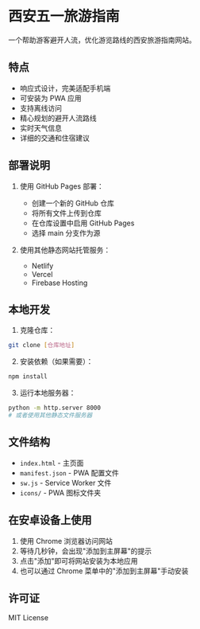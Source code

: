 # 西安五一旅游指南

一个帮助游客避开人流，优化游览路线的西安旅游指南网站。

## 特点

- 响应式设计，完美适配手机端
- 可安装为 PWA 应用
- 支持离线访问
- 精心规划的避开人流路线
- 实时天气信息
- 详细的交通和住宿建议

## 部署说明

1. 使用 GitHub Pages 部署：
   - 创建一个新的 GitHub 仓库
   - 将所有文件上传到仓库
   - 在仓库设置中启用 GitHub Pages
   - 选择 main 分支作为源
   
2. 使用其他静态网站托管服务：
   - Netlify
   - Vercel
   - Firebase Hosting

## 本地开发

1. 克隆仓库：
```bash
git clone [仓库地址]
```

2. 安装依赖（如果需要）：
```bash
npm install
```

3. 运行本地服务器：
```bash
python -m http.server 8000
# 或者使用其他静态文件服务器
```

## 文件结构

- `index.html` - 主页面
- `manifest.json` - PWA 配置文件
- `sw.js` - Service Worker 文件
- `icons/` - PWA 图标文件夹

## 在安卓设备上使用

1. 使用 Chrome 浏览器访问网站
2. 等待几秒钟，会出现"添加到主屏幕"的提示
3. 点击"添加"即可将网站安装为本地应用
4. 也可以通过 Chrome 菜单中的"添加到主屏幕"手动安装

## 许可证

MIT License 